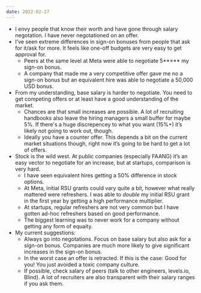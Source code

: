 ```yaml
---
date: 2022-02-27
---
```

- I envy people that know their worth and have gone through salary negotation. I have never negotationed on an offer.
- I’ve seen extreme differences in sign-on bonuses from people that ask for it/ask for more. It feels like one-off budgets are very easy to get approval for.
	- Peers at the same level at Meta were able to negotiate 5**×** my sign-on bonus.
	- A company that made me a very competitive offer gave me no a sign-on bonus but an equivalent hire was able to negotiate a 50,000 USD bonus.
- From my understanding, base salary is harder to negotiate. You need to get competing offers or at least have a good understanding of the market.
	- Chances are that small increases are possible. A lot of recruiting handbooks also leave the hiring managers a small buffer for maybe 5%. If there's a huge discrepencey to what you want (15%+) it’s likely not going to work out, though.
	- Ideally you have a counter offer. This depends a bit on the current market situations though, right now it’s going to be hard to get a lot of offers.
- Stock is the wild west. At public companies (especially FAANG) it’s an easy vector to negotiate for an increase, but at startups, comparison is very hard.
	- I have seen equivalent hires getting a 50% difference in stock options.
	- At Meta, initial RSU grants could vary quite a bit, however what really mattered were refreshers. I was able to _double_ my initial RSU grant in the first year by getting a high performance multiplier.
	- At startups, regular refreshers are not very common but I have gotten ad-hoc refreshers based on good performance.
	- The biggest learning was to never work for a company without getting any form of equaity.
- My current suggestions:
	- Always go into negotations. Focus on base salary but also ask for a sign-on bonus. Companies are much more likely to give significant increases in the sign-on bonus.
	- In the worst case an offer is retracted. If this is the case: Good for you! You just avoided a toxic company culture.
	- If possible, check salary of peers (talk to other engineers, levels.io, Blind). A lot of recruiters are also transparent with their salary ranges if you ask them.